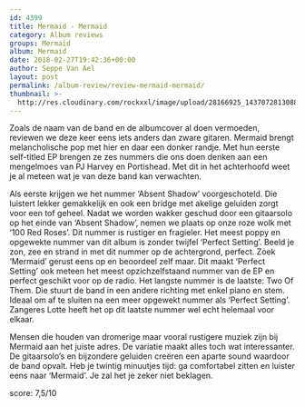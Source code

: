 ```yaml
---
id: 4399
title: Mermaid - Mermaid
category: Album reviews
groups: Mermaid
album: Mermaid
date: 2018-02-27T19:42:36+00:00
author: Seppe Van Ael
layout: post
permalink: /album-review/review-mermaid-mermaid/
thumbnail: >-
  http://res.cloudinary.com/rockxxl/image/upload/28166925_1437072813088149_4335831181605602990_n.jpg
---
```

Zoals de naam van de band en de albumcover al doen vermoeden, reviewen we deze keer eens iets anders dan zware gitaren. Mermaid brengt melancholische pop met hier en daar een donker randje. Met hun eerste self-titled EP brengen ze zes nummers die ons doen denken aan een mengelmoes van PJ Harvey en Portishead. Met dit in het achterhoofd weet je al meteen wat je van deze band kan verwachten.

Als eerste krijgen we het nummer ‘Absent Shadow’ voorgeschoteld. Die luistert lekker gemakkelijk en ook een bridge met akelige geluiden zorgt voor een tof geheel. Nadat we worden wakker geschud door een gitaarsolo op het einde van ‘Absent Shadow’, nemen we plaats op onze roze wolk met ‘100 Red Roses’. Dit nummer is rustiger en fragieler. Het meest poppy en opgewekte nummer van dit album is zonder twijfel ‘Perfect Setting’. Beeld je zon, zee en strand in met dit nummer op de achtergrond, perfect. Zoek ‘Mermaid’ gerust eens op en beoordeel zelf maar. Dit maakt ‘Perfect Setting’ ook meteen het meest opzichzelfstaand nummer van de EP en perfect geschikt voor op de radio. Het langste nummer is de laatste: Two Of Them. Die stuurt de band in een andere richting met enkel piano en stem. Ideaal om af te sluiten na een meer opgewekt nummer als ‘Perfect Setting’. Zangeres Lotte heeft het op dit laatste nummer wel echt helemaal voor elkaar.

Mensen die houden van dromerige maar vooral rustigere muziek zijn bij Mermaid aan het juiste adres. De variatie maakt alles toch wat interessanter. De gitaarsolo’s en bijzondere geluiden creëren een aparte sound waardoor de band opvalt. Heb je twintig minuutjes tijd: ga comfortabel zitten en luister eens naar ‘Mermaid’. Je zal het je zeker niet beklagen.

score: 7,5/10
